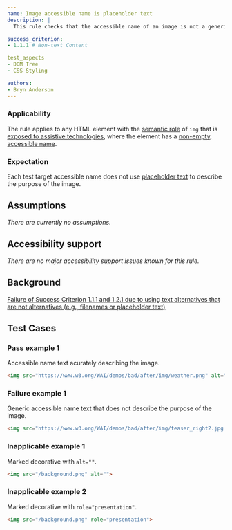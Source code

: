 ```yaml
---
name: Image accessible name is placeholder text
description: |
  This rule checks that the accessible name of an image is not a generic placeholder text.

success_criterion:
- 1.1.1 # Non-text Content

test_aspects
- DOM Tree
- CSS Styling

authors:
- Bryn Anderson
---
```


### Applicability

The rule applies to any HTML element with the [semantic role](#semantic-role) of `img` that is [exposed to assistive technologies](#exposed-to-assistive-technologies), where the element has a [non-empty](#non-empty), [accessible name](#accessible-name).

### Expectation

Each test target accessible name does not use [placeholder text](#placeholder-text) to describe the purpose of the image.

## Assumptions

*There are currently no assumptions.*

## Accessibility support

*There are no major accessibility support issues known for this rule.*

## Background

[Failure of Success Criterion 1.1.1 and 1.2.1 due to using text alternatives that are not alternatives (e.g., filenames or placeholder text)](https://www.w3.org/TR/WCAG20-TECHS/F30.html)

## Test Cases

### Pass example 1

Accessible name text acurately describing the image.

```html
<img src="https://www.w3.org/WAI/demos/bad/after/img/weather.png" alt="sun amd cloud weather graphic">
```

### Failure example 1

Generic accessible name text that does not describe the purpose of the image.

```html
<img src="https://www.w3.org/WAI/demos/bad/after/img/teaser_right2.jpg.png" alt="image">
```

### Inapplicable example 1

Marked decorative with `alt=""`.

```html
<img src="/background.png" alt="">
```

### Inapplicable example 2

Marked decorative with `role="presentation"`.

```html
<img src="/background.png" role="presentation">
```
